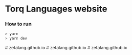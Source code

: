 # Torq Languages website

### How to run

```sh
> yarn
> yarn dev
```
#   z e t a l a n g . g i t h u b . i o  
 #   z e t a l a n g . g i t h u b . i o  
 #   z e t a l a n g . g i t h u b . i o  
 